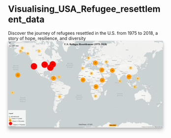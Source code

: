 # Visualising_USA_Refugee_resettlement_data
 Discover the journey of refugees resettled in the U.S. from 1975 to 2018, a story of hope, resilience, and diversity
<img src="./USREFUGEES.png" alt="Immersive Data Visualisation Screenshot" title="Screenshot of the Immersive Data Visualisation Application" style="box-shadow: 0 8px 12px rgba(0, 0, 0, 0.2), 0 2px 6px rgba(0, 0, 0, 0.16);">
